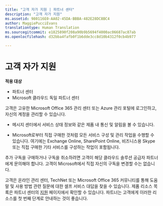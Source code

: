 ```yaml
---
title: "고객 자가 지원 | 파트너 센터"
description: "고객 자가 지원"
ms.assetid: 980116E0-AA02-45DA-BBBA-482E28DC8BC4
author: MaggiePucciEvans
translationtype: Human Translation
ms.sourcegitcommit: e1825890f208a90b9b5694f4000ac06687ac87ab
ms.openlocfilehash: d32bba4fafb0f1b6dde3cc8d10b4312f0cb4b977

---
```


# 고객 자가 지원

**적용 대상**

-  파트너 센터
-  Microsoft 클라우드 독일 파트너 센터

고객은 고유한 Microsoft Office 365 관리 센터 또는 Azure 관리 포털에 로그인하고, 자신의 계정을 관리할 수 있습니다.

-   메시지 센터에서 서비스 상태 정보와 같은 제품 내 통신 및 알림을 볼 수 있습니다.

-   Microsoft로부터 직접 구매한 것처럼 모든 서비스 구성 및 관리 작업을 수행할 수 있습니다. 여기에는 Exchange Online, SharePoint Online, 비즈니스용 Skype 또는 직접 구매한 기타 서비스를 구성하는 작업이 포함됩니다.

추가 구독을 구매하거나 구독을 취소하려면 고객이 해당 클라우드 솔루션 공급자 파트너에게 문의해야 합니다. 고객이 Microsoft에서 직접 자신의 구독을 변경할 수는 없습니다.

고객은 온라인 관리 센터, TechNet 또는 Microsoft Office 365 커뮤니티를 통해 도움말 및 사용 방법 관련 질문에 대한 셀프 서비스 대답을 찾을 수 있습니다. 제품 리소스 목록은 파트너 센터의 [지원](https://partnercenter.microsoft.com/partner/support) 페이지에서 확인할 수 있습니다. 파트너는 고객에게 이러한 리소스를 첫 번째 단계로 안내하는 것이 좋습니다.

 

 






<!--HONumber=Jan17_HO2-->


